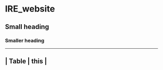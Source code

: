 # IRE_website
## Small heading
### Smaller heading

------------------
| Table | this  |
-----------------
